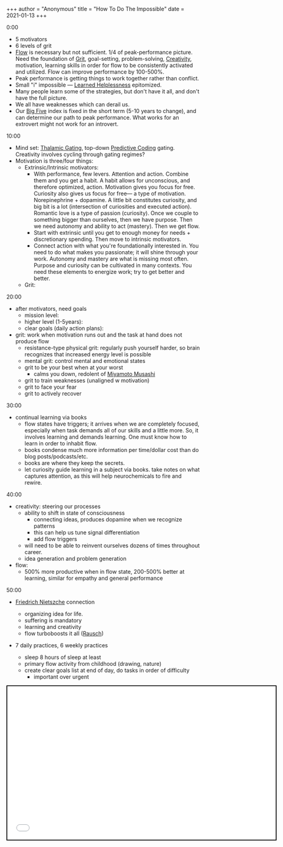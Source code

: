 +++
 author = "Anonymous"
 title = "How To Do The Impossible"
 date = 2021-01-13
+++

0:00
- 5 motivators
- 6 levels of grit
- [Flow](https://www.processingstochasticities.com/obsidian_port/Flow/) is necessary but not sufficient. 1/4 of peak-performance picture. Need the foundation of [Grit](https://www.processingstochasticities.com/obsidian_port/Grit/), goal-setting, problem-solving, [Creativity](https://www.processingstochasticities.com/obsidian_port/Creativity/), motivation, learning skills in order for flow to be consistently activated and utilized. Flow can improve performance by 100-500%.
- Peak performance is getting things to work together rather than conflict. 
- Small "i" impossible — [Learned Helplessness](https://www.processingstochasticities.com/obsidian_port/Learned_Helplessness/) epitomized.
- Many people learn some of the strategies, but don't have it all, and don't have the full picture.
- We all have weaknesses which can derail us. 
- Our [Big Five](https://www.processingstochasticities.com/obsidian_port/Big_Five/) index is fixed in the short term (5-10 years to change), and can determine our path to peak performance. What works for an extrovert might not work for an introvert.

10:00
- Mind set: [Thalamic Gating](https://www.processingstochasticities.com/obsidian_port/Thalamic_Gating/), top-down [Predictive Coding](https://www.processingstochasticities.com/obsidian_port/Predictive_Coding/) gating. Creativity involves cycling through gating regimes? 
- Motivation is three/four things:
	- Extrinsic/Intrinsic motivators:
		- With performance, few levers. Attention and action. Combine them and you get a habit. A habit allows for unconscious, and therefore optimized, action. Motivation gives you focus for free. Curiosity also gives us focus for free— a type of motivation. Norepinephrine + dopamine. A little bit constitutes curiosity, and big bit is a lot (intersection of curiosities and executed action). Romantic love is a type of passion (curiosity). Once we couple to something bigger than ourselves, then we have purpose. Then we need autonomy and ability to act (mastery). Then we get flow.
		- Start with extrinsic until you get to enough money for needs + discretionary spending. Then move to intrinsic motivators.
		- Connect action with what you're foundationally interested in. You need to do what makes you passionate; it will shine through your work. Autonomy and mastery are what is missing most often. Purpose and curiosity can be cultivated in many contexts. You need these elements to energize work; try to get better and better. 
	- Grit: 

20:00
- after motivators, need goals
	- mission level:
	- higher level (1-5years):
	- clear goals (daily action plans):
- grit: work when motivation runs out and the task at hand does not produce flow
	- resistance-type physical grit: regularly push yourself harder, so brain recognizes that increased energy level is possible
	- mental grit: control mental and emotional states
	- grit to be your best when at your worst
		- calms you down, redolent of [Miyamoto Musashi](https://www.processingstochasticities.com/obsidian_port/Miyamoto_Musashi/)
	- grit to train weaknesses (unaligned w motivation)
	- grit to face your fear
	- grit to actively recover

30:00
- continual learning via books
	- flow states have triggers; it arrives when we are completely focused, especially when task demands all of our skills and a little more. So, it involves learning and demands learning. One must know how to learn in order to inhabit flow. 
	- books condense much more information per time/dollar cost than do blog posts/podcasts/etc.
	- books are where they keep the secrets.
	- let curiosity guide learning in a subject via books. take notes on what captures attention, as this will help neurochemicals to fire and rewire. 

40:00
- creativity: steering our processes
	- ability to shift in state of consciousness
		- connecting ideas, produces dopamine when we recognize patterns
		- this can help us tune signal differentiation
		- add flow triggers
	- will need to be able to reinvent ourselves dozens of times throughout career.
	- idea generation and problem generation
- flow:
	- 500% more productive when in flow state, 200-500% better at learning, similar for empathy and general performance

50:00
- [Friedrich Nietszche](https://www.processingstochasticities.com/obsidian_port/Friedrich_Nietszche/) connection
	- organizing idea for life.
	- suffering is mandatory
	- learning and creativity
	- flow turboboosts it all ([Rausch](https://www.processingstochasticities.com/obsidian_port/Rausch/))

- 7 daily practices, 6 weekly practices
	- sleep 8 hours of sleep at least
	- primary flow activity from childhood (drawing, nature)
	- create clear goals list at end of day, do tasks in order of difficulty
		- important over urgent

 
 <iframe seamless src="/obsidian_port/nodes/How_To_Do_The_Impossible.html" style="width:700px; height:400px; border: 2px solid black"></iframe>